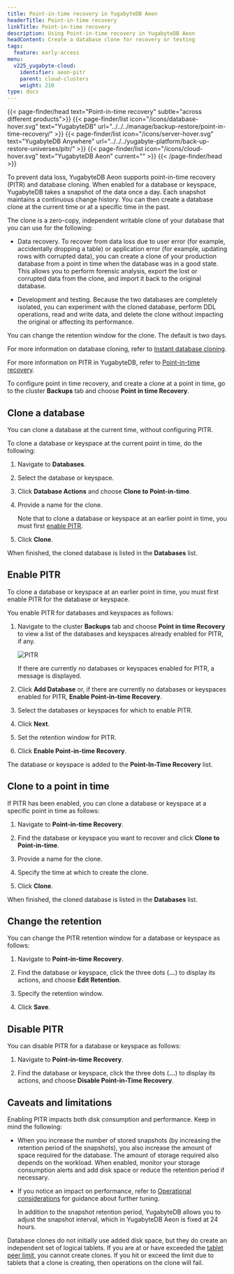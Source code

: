 ```yaml
---
title: Point-in-time recovery in YugabyteDB Aeon
headerTitle: Point-in-time recovery
linkTitle: Point-in-time recovery
description: Using Point-in-time recovery in YugabyteDB Aeon
headContent: Create a database clone for recovery or testing
tags:
  feature: early-access
menu:
  v225_yugabyte-cloud:
    identifier: aeon-pitr
    parent: cloud-clusters
    weight: 210
type: docs
---
```


{{< page-finder/head text="Point-in-time recovery" subtle="across different products">}}
  {{< page-finder/list icon="/icons/database-hover.svg" text="YugabyteDB" url="../../../manage/backup-restore/point-in-time-recovery/" >}}
  {{< page-finder/list icon="/icons/server-hover.svg" text="YugabyteDB Anywhere" url="../../../yugabyte-platform/back-up-restore-universes/pitr/" >}}
  {{< page-finder/list icon="/icons/cloud-hover.svg" text="YugabyteDB Aeon" current="" >}}
{{< /page-finder/head >}}

To prevent data loss, YugabyteDB Aeon supports point-in-time recovery (PITR) and database cloning. When enabled for a database or keyspace, YugabyteDB takes a snapshot of the data once a day. Each snapshot maintains a continuous change history. You can then create a database clone at the current time or at a specific time in the past.

The clone is a zero-copy, independent writable clone of your database that you can use for the following:

- Data recovery. To recover from data loss due to user error (for example, accidentally dropping a table) or application error (for example, updating rows with corrupted data), you can create a clone of your production database from a point in time when the database was in a good state. This allows you to perform forensic analysis, export the lost or corrupted data from the clone, and import it back to the original database.

- Development and testing. Because the two databases are completely isolated, you can experiment with the cloned database, perform DDL operations, read and write data, and delete the clone without impacting the original or affecting its performance.

You can change the retention window for the clone. The default is two days.

For more information on database cloning, refer to [Instant database cloning](../../../manage/backup-restore/instant-db-cloning/).

For more information on PITR in YugabyteDB, refer to [Point-in-time recovery](../../../manage/backup-restore/point-in-time-recovery/).

To configure point in time recovery, and create a clone at a point in time, go to the cluster **Backups** tab and choose **Point in time Recovery**.

## Clone a database

You can clone a database at the current time, without configuring PITR.

To clone a database or keyspace at the current point in time, do the following:

1. Navigate to **Databases**.

1. Select the database or keyspace.

1. Click **Database Actions** and choose **Clone to Point-in-time**.

1. Provide a name for the clone.

    Note that to clone a database or keyspace at an earlier point in time, you must first [enable PITR](#enable-pitr).

1. Click **Clone**.

When finished, the cloned database is listed in the **Databases** list.

## Enable PITR

To clone a database or keyspace at an earlier point in time, you must first enable PITR for the database or keyspace.

You enable PITR for databases and keyspaces as follows:

1. Navigate to the cluster **Backups** tab and choose **Point in time Recovery** to view a list of the databases and keyspaces already enabled for PITR, if any.

   ![PITR](/images/yb-cloud/managed-pitr.png)

   If there are currently no databases or keyspaces enabled for PITR, a message is displayed.

1. Click **Add Database** or, if there are currently no databases or keyspaces enabled for PITR, **Enable Point-in-time Recovery**.

1. Select the databases or keyspaces for which to enable PITR.

1. Click **Next**.

1. Set the retention window for PITR.

1. Click **Enable Point-in-time Recovery**.

The database or keyspace is added to the **Point-In-Time Recovery** list.

## Clone to a point in time

If PITR has been enabled, you can clone a database or keyspace at a specific point in time as follows:

1. Navigate to **Point-in-time Recovery**.

1. Find the database or keyspace you want to recover and click **Clone to Point-in-time**.

1. Provide a name for the clone.

1. Specify the time at which to create the clone.

1. Click **Clone**.

When finished, the cloned database is listed in the **Databases** list.

## Change the retention

You can change the PITR retention window for a database or keyspace as follows:

1. Navigate to **Point-in-time Recovery**.

1. Find the database or keyspace, click the three dots (**...**) to display its actions, and choose **Edit Retention**.

1. Specify the retention window.

1. Click **Save**.

## Disable PITR

You can disable PITR for a database or keyspace as follows:

1. Navigate to **Point-in-time Recovery**.

1. Find the database or keyspace, click the three dots (**...**) to display its actions, and choose **Disable Point-in-Time Recovery**.

## Caveats and limitations

Enabling PITR impacts both disk consumption and performance. Keep in mind the following:

- When you increase the number of stored snapshots (by increasing the retention period of the snapshots), you also increase the amount of space required for the database. The amount of storage required also depends on the workload. When enabled, monitor your storage consumption alerts and add disk space or reduce the retention period if necessary.
- If you notice an impact on performance, refer to [Operational considerations](../../../manage/backup-restore/point-in-time-recovery/#operational-considerations) for guidance about further tuning.

    In addition to the snapshot retention period, YugabyteDB allows you to adjust the snapshot interval, which in YugabyteDB Aeon is fixed at 24 hours.

Database clones do not initially use added disk space, but they do create an independent set of logical tablets. If you are at or have exceeded the [tablet peer limit](../../cloud-monitor/cloud-alerts/#fix-tablet-peer-alerts), you cannot create clones. If you hit or exceed the limit due to tablets that a clone is creating, then operations on the clone will fail.
